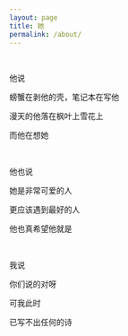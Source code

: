 ```yaml
---
layout: page
title: 她
permalink: /about/
---
```


<br/>

他说  

螃蟹在剥他的壳，笔记本在写他  

漫天的他落在枫叶上雪花上  

而他在想她  

<br/>

他也说  

她是非常可爱的人  

更应该遇到最好的人  

他也真希望他就是  

<br/>

我说  

你们说的对呀  

可我此时  

已写不出任何的诗  

<br/>
